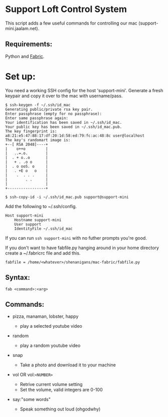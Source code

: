 Support Loft Control System
===========================

This script adds a few useful commands for controlling
our mac (support-mini.jaalam.net). 

## Requirements:

Python and [Fabric](http://www.fabfile.org/installing.html).

# Set up:

You need a working SSH config for the host 'support-mini'.
Generate a fresh keypair and copy it over to the mac with 
username/pass.

```
$ ssh-keygen -f ~/.ssh/id_mac
Generating public/private rsa key pair.
Enter passphrase (empty for no passphrase): 
Enter same passphrase again: 
Your identification has been saved in ~/.ssh/id_mac.
Your public key has been saved in ~/.ssh/id_mac.pub.
The key fingerprint is:
a8:21:e5:47:88:17:df:20:1d:58:ed:79:fc:ac:48:8c user@localhost
The key's randomart image is:
+--[ RSA 2048]----+
|    o++o         |
|   ..=.o.        |
|  . + o..o       |
|   + . .o o      |
|  . o ooS. o     |
|   . +E o   o    |
|    .  . . .     |
|        . .      |
|                 |
+-----------------+

$ ssh-copy-id -i ~/.ssh/id_mac.pub support@support-mini
```

Add the following to ~/.ssh/config.

```
Host support-mini
    Hostname support-mini
    User support
    IdentityFile ~/.ssh/id_mac
```

If you can run `ssh support-mini` with no futher prompts you're
good.

If you don't want to have fabfile.py hanging around in your
home directory create a ~/.fabricrc file and add this.

```
fabfile = /home/<whatever>/shenanigans/mac-fabric/fabfile.py
```

## Syntax: 
    fab <command>:<arg>

## Commands:

* pizza, manaman, lobster, happy
  * play a selected youtube video

* random
  * play a random youtube video

* snap
  * Take a photo and download it to your machine

* vol OR vol:`<NUMBER>`
  * Retrive current volume setting
  * Set the volume, valid integers are 0-100

* say:"some words"
  * Speak something out loud (ohgodwhy)
